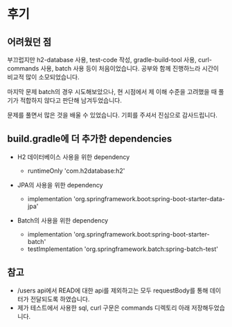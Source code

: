 # 후기

## 어려웠던 점
부끄럽지만 h2-database 사용, test-code 작성, gradle-build-tool 사용, curl-commands 사용, batch 사용 등이 처음이었습니다.
공부와 함께 진행하느라 시간이 비교적 많이 소모되었습니다.

마지막 문제 batch의 경우 시도해보았으나, 현 시점에서 제 이해 수준을 고려했을 때 풀기가 적합하지 않다고 판단해 남겨두었습니다.

문제를 풀면서 많은 것을 배울 수 있었습니다. 기회를 주셔서 진심으로 감사드립니다.


## build.gradle에 더 추가한 dependencies
- H2 데이터베이스 사용을 위한 dependency
  - runtimeOnly 'com.h2database:h2'

- JPA의 사용을 위한 dependency
  - implementation 'org.springframework.boot:spring-boot-starter-data-jpa'

- Batch의 사용을 위한 dependency
  - implementation 'org.springframework.boot:spring-boot-starter-batch'
  - testImplementation 'org.springframework.batch:spring-batch-test'

## 참고
- /users api에서 READ에 대한 api를 제외하고는 모두 requestBody를 통해 데이터가 전달되도록 하였습니다.
- 제가 테스트에서 사용한 sql, curl 구문은 commands 디렉토리 아래 저장해두었습니다.